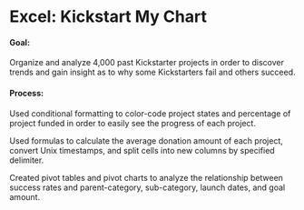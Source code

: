 # Excel: Kickstart My Chart

#### Goal:

Organize and analyze 4,000 past Kickstarter projects in order to discover trends and gain insight as to why some Kickstarters fail and others succeed.


#### Process:

Used conditional formatting to color-code project states and percentage of project funded in order to easily see the progress of each project. 

Used formulas to calculate the average donation amount of each project, convert Unix timestamps, and split cells into new columns by specified delimiter.

Created pivot tables and pivot charts to analyze the relationship between success rates and parent-category, sub-category, launch dates, and goal amount.
